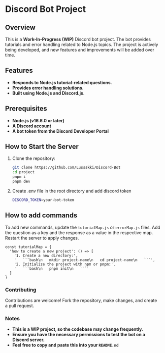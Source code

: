 # **Discord Bot Project**

## **Overview**

This is a **Work-In-Progress (WIP)** Discord bot project. The bot provides tutorials and error handling related to Node.js topics. The project is actively being developed, and new features and improvements will be added over time.

## **Features**

- **Responds to Node.js tutorial-related questions.**
- **Provides error handling solutions.**
- **Built using Node.js and Discord.js.**

## **Prerequisites**

- **Node.js (v16.6.0 or later)**
- **A Discord account**
- **A bot token from the Discord Developer Portal**

## **How to Start the Server**

1. Clone the repository:
   ```bash
   git clone https://github.com/Lussskki/Discord-Bot
   cd project
   pnpm i
   pnpm dev
2. Create .env file in the root directory and add discord token
   ```bash
   DISCORD_TOKEN=your-bot-token 

## **How to add commands**

To add new commands, update the `tutorialMap.js` or `errorMap.js` files. Add the question as a key and the response as a value in the respective map. Restart the server to apply changes.

```
const tutorialMap = {
  'how to create a new project': () => [
    '1. Create a new directory:',
    '   ```bash\n   mkdir project-name\n   cd project-name\n   ```',
    '2. Initialize the project with npm or pnpm:',
    '   ```bash\n   pnpm init\n   ```'
  ]
}

```

### **Contributing**

Contributions are welcome! Fork the repository, make changes, and create a pull request.

### **Notes**
- **This is a WIP project, so the codebase may change frequently.**
- **Ensure you have the necessary permissions to test the bot on a Discord server.**
- **Feel free to copy and paste this into your `README.md`**
